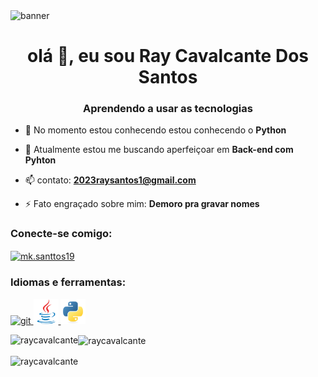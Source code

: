 
<img src="https://logodownload.org/wp-content/uploads/2022/05/brazil-flag-bandeira-1.png" alt="banner" width="100">


<h1 align="center">olá 👋, eu sou Ray Cavalcante Dos Santos</h1>
<h3 align="center">Aprendendo a usar as tecnologias</h3>

- 🔭 No momento estou conhecendo estou conhecendo o **Python**

- 🌱 Atualmente estou me buscando aperfeiçoar em **Back-end com Pyhton**

- 📫 contato: **2023raysantos1@gmail.com**

- ⚡ Fato engraçado sobre mim: **Demoro pra gravar nomes**

<h3 align="left">Conecte-se comigo:</h3>
<p align="left">
<a href="https://instagram.com/mk.santtos19" target="blank"><img align="center" src="https://raw.githubusercontent.com/rahuldkjain/github-profile-readme-generator/master/src/images/icons/Social/instagram.svg" alt="mk.santtos19" height="30" width="40" /></a>
</p>

<h3 align="left">Idiomas e ferramentas:</h3>
<p align="left"> <a href="https://git-scm.com/" target="_blank" rel="noreferrer"> <img src="https://www.vectorlogo.zone/logos/git-scm/git-scm-icon.svg" alt="git" width="40" height="40"/> </a> <a href="https://www.java.com" target="_blank" rel="noreferrer"> <img src="https://raw.githubusercontent.com/devicons/devicon/master/icons/java/java-original.svg" alt="java" width="40" height="40"/> </a> <a href="https://www.python.org" target="_blank" rel="noreferrer"> <img src="https://raw.githubusercontent.com/devicons/devicon/master/icons/python/python-original.svg" alt="python" width="40" height="40"/> </a> </p>

<p><img align="left" src="https://github-readme-stats.vercel.app/api/top-langs?username=raycavalcante&show_icons=true&theme=dark&locale=en&layout=compact" alt="raycavalcante" /></p>

<p> <img align="center" src="https://github-readme-stats.vercel.app/api?username=raycavalcante&show_icons=true&theme=dark&locale=en" alt="raycavalcante" /></p>

<p><img align="center" src="https://github-readme-streak-stats.herokuapp.com/?user=raycavalcante&theme=dark" alt="raycavalcante" /></p>

